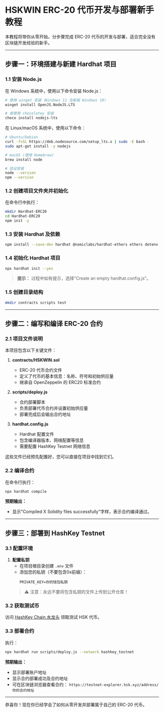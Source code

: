 # HSKWIN ERC-20 代币开发与部署新手教程

本教程将带你从零开始，分步骤完成 ERC-20 代币的开发与部署，适合完全没有区块链开发经验的新手。

---

## 步骤一：环境搭建与新建 Hardhat 项目

### 1.1 安装 Node.js

在 Windows 系统中，使用以下命令安装 Node.js：

```bash
# 使用 winget 安装（Windows 11 及新版 Windows 10）
winget install OpenJS.NodeJS.LTS

# 或使用 chocolatey 安装
choco install nodejs-lts
```

在 Linux/macOS 系统中，使用以下命令：

```bash
# Ubuntu/Debian
curl -fsSL https://deb.nodesource.com/setup_lts.x | sudo -E bash -
sudo apt-get install -y nodejs

# macOS (使用 Homebrew)
brew install node

# 验证安装
node --version
npm --version
```

### 1.2 创建项目文件夹并初始化

在命令行中执行：

```bash
mkdir Hardhat-ERC20
cd Hardhat-ERC20
npm init -y
```

### 1.3 安装 Hardhat 及依赖

```bash
npm install --save-dev hardhat @nomiclabs/hardhat-ethers ethers dotenv @openzeppelin/contracts
```

### 1.4 初始化 Hardhat 项目

```bash
npx hardhat init --yes
```

> **提示：** 过程中如有提示，选择"Create an empty hardhat.config.js"。

### 1.5 创建目录结构

```bash
mkdir contracts scripts test
```

---

## 步骤二：编写和编译 ERC-20 合约

### 2.1 项目文件说明

本项目包含以下关键文件：

1. **contracts/HSKWIN.sol**
   - ERC-20 代币合约文件
   - 定义了代币的基本信息：名称、符号和初始供应量
   - 继承自 OpenZeppelin 的 ERC20 标准合约

2. **scripts/deploy.js**
   - 合约部署脚本
   - 负责部署代币合约并设置初始供应量
   - 部署完成后会输出合约地址

3. **hardhat.config.js**
   - Hardhat 配置文件
   - 包含编译器版本、网络配置等信息
   - 需要配置 HashKey Testnet 网络信息

这些文件已经预先配置好，您可以直接在项目中找到它们。

### 2.2 编译合约

在命令行执行：

```bash
npx hardhat compile
```

**预期输出：**
- 显示"Compiled X Solidity files successfully"字样，表示合约编译通过。

---

## 步骤三：部署到 HashKey Testnet

### 3.1 配置环境

1. **配置私钥**
   - 在项目根目录创建 `.env` 文件
   - 添加您的私钥（不要包含0x前缀）：
     ```
     PRIVATE_KEY=你的钱包私钥
     ```
   > ⚠️ 注意：永远不要将包含私钥的文件上传到公开仓库！

### 3.2 获取测试币

访问 [HashKey Chain 水龙头](https://faucet.hsk.xyz/faucet) 领取测试 HSK 代币。

### 3.3 部署合约

执行：

```bash
npx hardhat run scripts/deploy.js --network hashkey_testnet
```

**预期输出：**
- 显示部署账户地址
- 显示合约部署成功及合约地址
- 可在区块链浏览器查看合约：
  `https://testnet-explorer.hsk.xyz/address/你的合约地址`

---

恭喜你！现在你已经学会了如何从零开发并部署属于自己的 ERC-20 代币。

